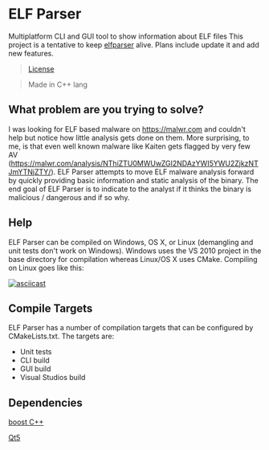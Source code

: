 # ELF Parser
Multiplatform CLI and GUI tool to show information about ELF files
This project is a tentative to keep [elfparser](https://github.com/mentebinaria/elfparser-ng) alive. Plans include update it and add new features.

> [License](LICENSE)

> Made in C++ lang
## What problem are you trying to solve?
I was looking for ELF based malware on https://malwr.com and couldn't help but notice how little analysis gets done on them. More surprising, to me, is that even well known malware like Kaiten gets flagged by very few AV (https://malwr.com/analysis/NThiZTU0MWUwZGI2NDAzYWI5YWU2ZjkzNTJmYTNjZTY/). ELF Parser attempts to move ELF malware analysis forward by quickly providing basic information and static analysis of the binary. The end goal of ELF Parser is to indicate to the analyst if it thinks the binary is malicious / dangerous and if so why.

## Help

ELF Parser can be compiled on Windows, OS X, or Linux (demangling and unit tests don't work on Windows). Windows uses the VS 2010 project in the base directory for compilation whereas Linux/OS X uses CMake. Compiling on Linux goes like this:

[![asciicast](https://asciinema.org/a/444072.svg)](https://asciinema.org/a/444072)

## Compile Targets
ELF Parser has a number of compilation targets that can be configured by CMakeLists.txt. The targets are:
* Unit tests
* CLI build
* GUI build
* Visual Studios build

## Dependencies

[boost C++](https://www.boost.org)

[Qt5](https://www.qt.io/download-open-source)